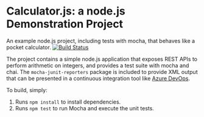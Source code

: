 Calculator.js: a node.js Demonstration Project
==============================================
An example node.js project, including tests with mocha, that behaves like
a pocket calculator.
[![Build Status](https://dev.azure.com/rmax1024/Integrating%20External%20Source%20Control%20with%20Azure%20Pipelines/_apis/build/status/rmax1024.calculator?branchName=refs%2Fpull%2F1%2Fmerge)](https://dev.azure.com/rmax1024/Integrating%20External%20Source%20Control%20with%20Azure%20Pipelines/_build/latest?definitionId=2&branchName=refs%2Fpull%2F1%2Fmerge)

The project contains a simple node.js application that exposes REST APIs
to perform arithmetic on integers, and provides a test suite with mocha
and chai.  The `mocha-junit-reporters` package is included to provide XML
output that can be presented in a continuous integration tool like
[Azure DevOps](https://azure.com/devops).

To build, simply:

1. Runs `npm install` to install dependencies.
2. Runs `npm test` to run Mocha and execute the unit tests.

